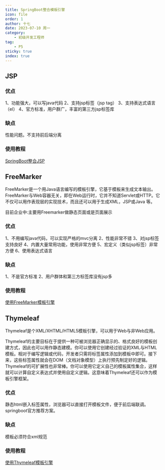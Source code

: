 ```yaml
---
title: SpringBoot整合模板引擎
icon: file
order: 1
author: 十七
date: 2023-07-10 周一
category:
	- 初级开发工程师
tag:
	- P5
sticky: true
index: true
---
```


## JSP

### 优点

1、功能强大，可以写java代码
2、支持jsp标签（jsp tag）
3、支持表达式语言（el）
4、官方标准，用户群广，丰富的第三方jsp标签库

### 缺点

性能问题。不支持前后端分离

### 使用教程

[SpringBoot整合JSP](01_SpringBoot整合JSP/SpringBoot整合JSP.md)

## FreeMarker

FreeMarker是一个用Java语言编写的模板引擎，它基于模板来生成文本输出。FreeMarker与Web容器无关，即在Web运行时，它并不知道Servlet或HTTP。它不仅可以用作表现层的实现技术，而且还可以用于生成XML，JSP或Java 等。

目前企业中:主要用Freemarker做静态页面或是页面展示

### 优点

1、不用编写java代码，可以实现严格的mvc分离
2、性能非常不错
3、对jsp标签支持良好
4、内置大量常用功能，使用非常方便
5、宏定义（类似jsp标签）非常方便
6、使用表达式语言

### 缺点

1、不是官方标准
2、用户群体和第三方标签库没有jsp多

### 使用教程

[使用FreeMarker模板引擎](02_使用FreeMarker模板引擎/使用FreeMarker模板引擎.md)

## Thymeleaf

Thymeleaf是个XML/XHTML/HTML5模板引擎，可以用于Web与非Web应用。

Thymeleaf的主要目标在于提供一种可被浏览器正确显示的、格式良好的模板创建方式，因此也可以用作静态建模。你可以使用它创建经过验证的XML与HTML模板。相对于编写逻辑或代码，开发者只需将标签属性添加到模板中即可。接下来，这些标签属性就会在DOM（文档对象模型）上执行预先制定好的逻辑。Thymeleaf的可扩展性也非常棒。你可以使用它定义自己的模板属性集合，这样就可以计算自定义表达式并使用自定义逻辑。这意味着Thymeleaf还可以作为模板引擎框架。

### 优点

静态html嵌入标签属性，浏览器可以直接打开模板文件，便于前后端联调。springboot官方推荐方案。

### 缺点

模板必须符合xml规范

### 使用教程

[使用Thymeleaf模板引擎](03_使用Thymeleaf模板引擎/使用Thymeleaf模板引擎.md)

